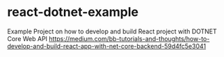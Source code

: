 # react-dotnet-example
Example Project on how to develop and build React project with DOTNET Core Web API
https://medium.com/bb-tutorials-and-thoughts/how-to-develop-and-build-react-app-with-net-core-backend-59d4fc5e3041
